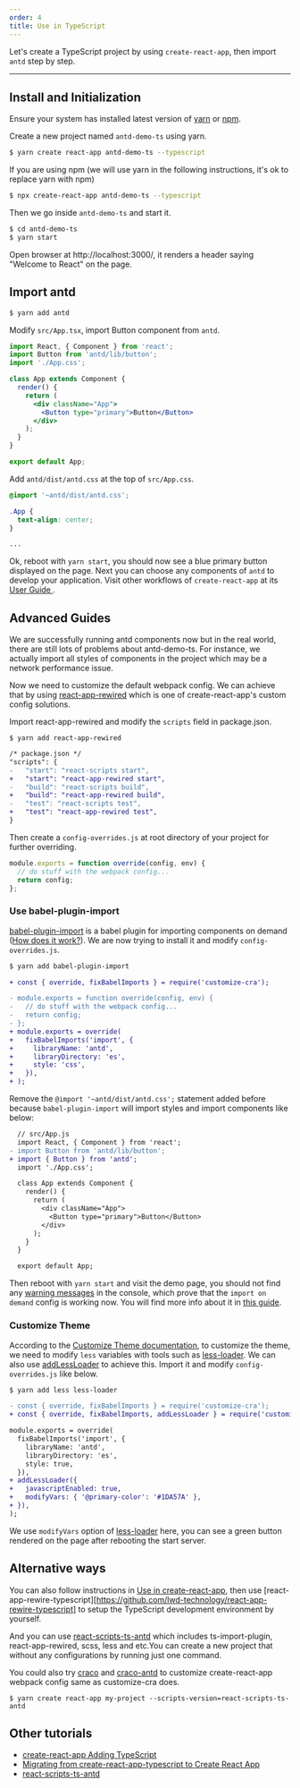 ```yaml
---
order: 4
title: Use in TypeScript
---
```


Let's create a TypeScript project by using `create-react-app`, then import `antd` step by step.

---

## Install and Initialization

Ensure your system has installed latest version of [yarn](https://yarnpkg.com) or [npm](https://www.npmjs.com/).

Create a new project named `antd-demo-ts` using yarn.

```bash
$ yarn create react-app antd-demo-ts --typescript
```

If you are using npm (we will use yarn in the following instructions, it's ok to replace yarn with npm)

```bash
$ npx create-react-app antd-demo-ts --typescript
```

Then we go inside `antd-demo-ts` and start it.

```bash
$ cd antd-demo-ts
$ yarn start
```

Open browser at http://localhost:3000/, it renders a header saying "Welcome to React" on the page.

## Import antd

```bash
$ yarn add antd
```

Modify `src/App.tsx`, import Button component from `antd`.

```jsx
import React, { Component } from 'react';
import Button from 'antd/lib/button';
import './App.css';

class App extends Component {
  render() {
    return (
      <div className="App">
        <Button type="primary">Button</Button>
      </div>
    );
  }
}

export default App;
```

Add `antd/dist/antd.css` at the top of `src/App.css`.

```css
@import '~antd/dist/antd.css';

.App {
  text-align: center;
}

...
```

Ok, reboot with `yarn start`, you should now see a blue primary button displayed on the page. Next you can choose any components of `antd` to develop your application. Visit other workflows of `create-react-app` at its [User Guide ](https://github.com/facebookincubator/create-react-app/blob/master/packages/react-scripts/template/README.md).

## Advanced Guides

We are successfully running antd components now but in the real world, there are still lots of problems about antd-demo-ts.
For instance, we actually import all styles of components in the project which may be a network performance issue.

Now we need to customize the default webpack config. We can achieve that by using [react-app-rewired](https://github.com/timarney/react-app-rewired) which is one of create-react-app's custom config solutions.

Import react-app-rewired and modify the `scripts` field in package.json.

```
$ yarn add react-app-rewired
```

```diff
/* package.json */
"scripts": {
-   "start": "react-scripts start",
+   "start": "react-app-rewired start",
-   "build": "react-scripts build",
+   "build": "react-app-rewired build",
-   "test": "react-scripts test",
+   "test": "react-app-rewired test",
}
```

Then create a `config-overrides.js` at root directory of your project for further overriding.

```js
module.exports = function override(config, env) {
  // do stuff with the webpack config...
  return config;
};
```

### Use babel-plugin-import

[babel-plugin-import](https://github.com/ant-design/babel-plugin-import) is a babel plugin for importing components on demand ([How does it work?](/docs/react/getting-started#Import-on-Demand)). We are now trying to install it and modify `config-overrides.js`.

```bash
$ yarn add babel-plugin-import
```

```diff
+ const { override, fixBabelImports } = require('customize-cra');

- module.exports = function override(config, env) {
-   // do stuff with the webpack config...
-   return config;
- };
+ module.exports = override(
+   fixBabelImports('import', {
+     libraryName: 'antd',
+     libraryDirectory: 'es',
+     style: 'css',
+   }),
+ );
```

Remove the `@import '~antd/dist/antd.css';` statement added before because `babel-plugin-import` will import styles and import components like below:

```diff
  // src/App.js
  import React, { Component } from 'react';
- import Button from 'antd/lib/button';
+ import { Button } from 'antd';
  import './App.css';

  class App extends Component {
    render() {
      return (
        <div className="App">
          <Button type="primary">Button</Button>
        </div>
      );
    }
  }

  export default App;
```

Then reboot with `yarn start` and visit the demo page, you should not find any [warning messages](https://zos.alipayobjects.com/rmsportal/vgcHJRVZFmPjAawwVoXK.png) in the console, which prove that the `import on demand` config is working now. You will find more info about it in [this guide](/docs/react/getting-started#Import-on-Demand).

### Customize Theme

According to the [Customize Theme documentation](/docs/react/customize-theme), to customize the theme, we need to modify `less` variables with tools such as [less-loader](https://github.com/webpack/less-loader). We can also use [addLessLoader](https://github.com/arackaf/customize-cra#addlessloaderloaderoptions) to achieve this. Import it and modify `config-overrides.js` like below.

```bash
$ yarn add less less-loader
```

```diff
- const { override, fixBabelImports } = require('customize-cra');
+ const { override, fixBabelImports, addLessLoader } = require('customize-cra');

module.exports = override(
  fixBabelImports('import', {
    libraryName: 'antd',
    libraryDirectory: 'es',
    style: true,
  }),
+ addLessLoader({
+   javascriptEnabled: true,
+   modifyVars: { '@primary-color': '#1DA57A' },
+ }),
);
```

We use `modifyVars` option of [less-loader](https://github.com/webpack/less-loader#less-options) here, you can see a green button rendered on the page after rebooting the start server.

## Alternative ways

You can also follow instructions in [Use in create-react-app](/docs/react/use-with-create-react-app.en-US.md), then use [react-app-rewire-typescript][https://github.com/lwd-technology/react-app-rewire-typescript] to setup the TypeScript development environment by yourself.

And you can use [react-scripts-ts-antd](https://www.npmjs.com/package/react-scripts-ts-antd) which includes ts-import-plugin, react-app-rewired, scss, less and etc.You can create a new project that without any configurations by running just one command.

You could also try [craco](https://github.com/sharegate/craco) and [craco-antd](https://github.com/FormAPI/craco-antd) to customize create-react-app webpack config same as customize-cra does.

```bash
$ yarn create react-app my-project --scripts-version=react-scripts-ts-antd
```

## Other tutorials

- [create-react-app Adding TypeScript](https://facebook.github.io/create-react-app/docs/adding-typescript)
- [Migrating from create-react-app-typescript to Create React App](https://vincenttunru.com/migrate-create-react-app-typescript-to-create-react-app/)
- [react-scripts-ts-antd](https://github.com/SZzzzz/react-scripts-ts-antd)
